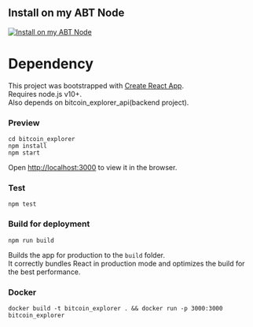 ## Install on my ABT Node

[![Install on my ABT Node](https://raw.githubusercontent.com/blocklet/development-guide/main/assets/install_on_abtnode.svg)](https://install.arcblock.io/?action=blocklet-install&meta_url=)

# Dependency

This project was bootstrapped with [Create React App](https://github.com/facebook/create-react-app).  
Requires node.js v10+.  
Also depends on bitcoin_explorer_api(backend project). 

### Preview
`cd bitcoin_explorer`  
`npm install`  
`npm start`

Open [http://localhost:3000](http://localhost:3000) to view it in the browser.

### Test   
`npm test`

### Build for deployment 
`npm run build`

Builds the app for production to the `build` folder.\
It correctly bundles React in production mode and optimizes the build for the best performance.


### Docker
`docker build -t bitcoin_explorer . && docker run -p 3000:3000 bitcoin_explorer`
